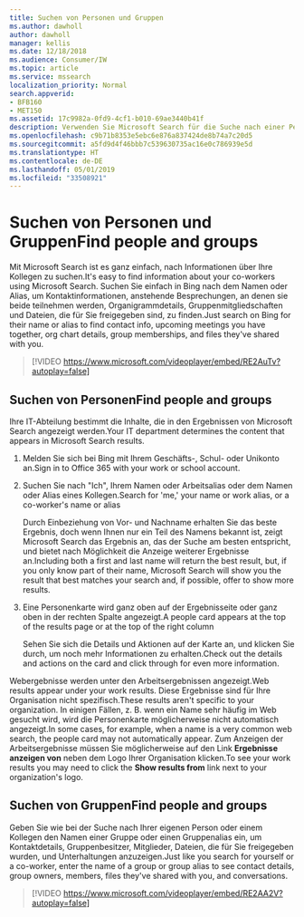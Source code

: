 ```yaml
---
title: Suchen von Personen und Gruppen
ms.author: dawholl
author: dawholl
manager: kellis
ms.date: 12/18/2018
ms.audience: Consumer/IW
ms.topic: article
ms.service: mssearch
localization_priority: Normal
search.appverid:
- BFB160
- MET150
ms.assetid: 17c9982a-0fd9-4cf1-b010-69ae3440b41f
description: Verwenden Sie Microsoft Search für die Suche nach einer Person in Ihrem Unternehmen und den angezeigten Informationen.
ms.openlocfilehash: c9b71b8353e5ebc6e876a837424de8b74a7c20d5
ms.sourcegitcommit: a5fd9d4f46bbb7c539630735ac16e0c786939e5d
ms.translationtype: HT
ms.contentlocale: de-DE
ms.lasthandoff: 05/01/2019
ms.locfileid: "33508921"
---
```

# <a name="find-people-and-groups"></a><span data-ttu-id="da2ec-103">Suchen von Personen und Gruppen</span><span class="sxs-lookup"><span data-stu-id="da2ec-103">Find people and groups</span></span>

<span data-ttu-id="da2ec-104">Mit Microsoft Search ist es ganz einfach, nach Informationen über Ihre Kollegen zu suchen.</span><span class="sxs-lookup"><span data-stu-id="da2ec-104">It's easy to find information about your co-workers using Microsoft Search.</span></span> <span data-ttu-id="da2ec-105">Suchen Sie einfach in Bing nach dem Namen oder Alias, um Kontaktinformationen, anstehende Besprechungen, an denen sie beide teilnehmen werden, Organigrammdetails, Gruppenmitgliedschaften und Dateien, die für Sie freigegeben sind, zu finden.</span><span class="sxs-lookup"><span data-stu-id="da2ec-105">Just search on Bing for their name or alias to find contact info, upcoming meetings you have together, org chart details, group memberships, and files they've shared with you.</span></span>
  
> [!VIDEO https://www.microsoft.com/videoplayer/embed/RE2AuTv?autoplay=false]
  
## <a name="find-people"></a><span data-ttu-id="da2ec-106">Suchen von Personen</span><span class="sxs-lookup"><span data-stu-id="da2ec-106">Find people and groups</span></span>

<span data-ttu-id="da2ec-107">Ihre IT-Abteilung bestimmt die Inhalte, die in den Ergebnissen von Microsoft Search angezeigt werden.</span><span class="sxs-lookup"><span data-stu-id="da2ec-107">Your IT department determines the content that appears in Microsoft Search results.</span></span>
  
1. <span data-ttu-id="da2ec-108">Melden Sie sich bei Bing mit Ihrem Geschäfts-, Schul- oder Unikonto an.</span><span class="sxs-lookup"><span data-stu-id="da2ec-108">Sign in to Office 365 with your work or school account.</span></span>
    
2. <span data-ttu-id="da2ec-109">Suchen Sie nach "Ich", Ihrem Namen oder Arbeitsalias oder dem Namen oder Alias eines Kollegen.</span><span class="sxs-lookup"><span data-stu-id="da2ec-109">Search for 'me,' your name or work alias, or a co-worker's name or alias</span></span>
    
    <span data-ttu-id="da2ec-110">Durch Einbeziehung von Vor- und Nachname erhalten Sie das beste Ergebnis, doch wenn Ihnen nur ein Teil des Namens bekannt ist, zeigt Microsoft Search das Ergebnis an, das der Suche am besten entspricht, und bietet nach Möglichkeit die Anzeige weiterer Ergebnisse an.</span><span class="sxs-lookup"><span data-stu-id="da2ec-110">Including both a first and last name will return the best result, but, if you only know part of their name, Microsoft Search will show you the result that best matches your search and, if possible, offer to show more results.</span></span>
    
3. <span data-ttu-id="da2ec-111">Eine Personenkarte wird ganz oben auf der Ergebnisseite oder ganz oben in der rechten Spalte angezeigt.</span><span class="sxs-lookup"><span data-stu-id="da2ec-111">A people card appears at the top of the results page or at the top of the right column</span></span>
    
    <span data-ttu-id="da2ec-112">Sehen Sie sich die Details und Aktionen auf der Karte an, und klicken Sie durch, um noch mehr Informationen zu erhalten.</span><span class="sxs-lookup"><span data-stu-id="da2ec-112">Check out the details and actions on the card and click through for even more information.</span></span>
    
<span data-ttu-id="da2ec-113">Webergebnisse werden unter den Arbeitsergebnissen angezeigt.</span><span class="sxs-lookup"><span data-stu-id="da2ec-113">Web results appear under your work results.</span></span> <span data-ttu-id="da2ec-114">Diese Ergebnisse sind für Ihre Organisation nicht spezifisch.</span><span class="sxs-lookup"><span data-stu-id="da2ec-114">These results aren't specific to your organization.</span></span> <span data-ttu-id="da2ec-115">In einigen Fällen, z. B. wenn ein Name sehr häufig im Web gesucht wird, wird die Personenkarte möglicherweise nicht automatisch angezeigt.</span><span class="sxs-lookup"><span data-stu-id="da2ec-115">In some cases, for example, when a name is a very common web search, the people card may not automatically appear.</span></span> <span data-ttu-id="da2ec-116">Zum Anzeigen der Arbeitsergebnisse müssen Sie möglicherweise auf den Link **Ergebnisse anzeigen von** neben dem Logo Ihrer Organisation klicken.</span><span class="sxs-lookup"><span data-stu-id="da2ec-116">To see your work results you may need to click the **Show results from** link next to your organization's logo.</span></span> 
  
## <a name="find-groups"></a><span data-ttu-id="da2ec-117">Suchen von Gruppen</span><span class="sxs-lookup"><span data-stu-id="da2ec-117">Find people and groups</span></span>

<span data-ttu-id="da2ec-118">Geben Sie wie bei der Suche nach Ihrer eigenen Person oder einem Kollegen den Namen einer Gruppe oder einen Gruppenalias ein, um Kontaktdetails, Gruppenbesitzer, Mitglieder, Dateien, die für Sie freigegeben wurden, und Unterhaltungen anzuzeigen.</span><span class="sxs-lookup"><span data-stu-id="da2ec-118">Just like you search for yourself or a co-worker, enter the name of a group or group alias to see contact details, group owners, members, files they've shared with you, and conversations.</span></span>
  
> [!VIDEO https://www.microsoft.com/videoplayer/embed/RE2AA2V?autoplay=false]
  

  

